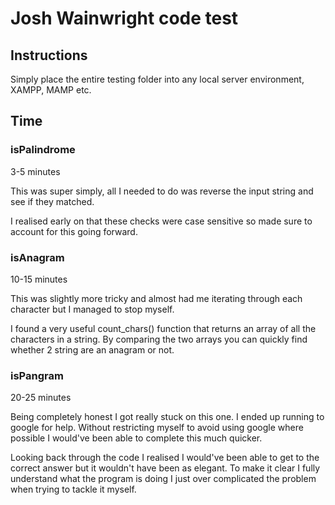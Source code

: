 # Josh Wainwright code test

## Instructions

Simply place the entire testing folder into any local server environment, XAMPP, MAMP etc.

## Time

### isPalindrome

3-5 minutes

This was super simply, all I needed to do was reverse the input string and see if they matched.

I realised early on that these checks were case sensitive so made sure to account for this going forward.

### isAnagram

10-15 minutes

This was slightly more tricky and almost had me iterating through each character but I managed to stop myself.

I found a very useful count_chars() function that returns an array of all the characters in a string. By comparing the two arrays you can quickly find whether 2 string are an anagram or not.

### isPangram

20-25 minutes

Being completely honest I got really stuck on this one. I ended up running to google for help. Without restricting myself to avoid using google where possible I would've been able to complete this much quicker.

Looking back through the code I realised I would've been able to get to the correct answer but it wouldn't have been as elegant. To make it clear I fully understand what the program is doing I just over complicated the problem when trying to tackle it myself.
